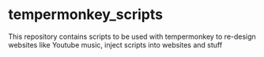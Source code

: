 # tempermonkey_scripts
This repository contains scripts to be used with tempermonkey to re-design websites like Youtube music, inject scripts into websites and stuff

